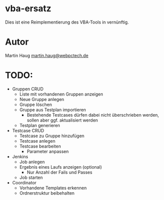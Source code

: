 # vba-ersatz
Dies ist eine Reimplementierung des VBA-Tools in vernünftig.

# Autor
Martin Haug <martin.haug@webpctech.de>

# TODO:
- Gruppen CRUD
    - Liste mit vorhandenen Gruppen anzeigen
    - Neue Gruppe anlegen 
    - Gruppe löschen
    - Gruppe aus Testplan importieren
        - Bestehende Testcases dürfen dabei nicht überschrieben werden, sollen aber ggf. aktualisiert werden
    - Testplan generieren
- Testcase CRUD
    - Testcase zu Gruppe hinzufügen
    - Testcase anlegen
    - Testcase bearbeiten
        - Parameter anpassen
- Jenkins
    - Job anlegen
    - Ergebnis eines Laufs anzeigen (optional)
        - Nur Anzahl der Fails und Passes
    - Job starten
- Coordinator
    - Vorhandene Templates erkennen
    - Ordnerstruktur beibehalten